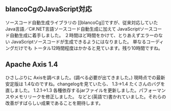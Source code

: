 ## blancoCgのJavaScript対応

ソースコード自動生成ライブラリの [[blancoCg]]ですが、従来対応していた Java言語／C#.NET言語ソースコード自動生成に加えて JavaScriptソースコード自動生成に着手しました。
２時間ほど時間をかけて、とりあえずエラーのない JavaScriptソースコードが生成できるようにはなりました。
単なるコーディングだけでも トータル12時間程度はかかると見ています。残り10時間ですね。


## Apache Axis 1.4

ひさしぶりに Axisを調べました。(調べる必要が出てきました。)
現時点での最新安定版は 1.4なのですね。changelogを見ていたら、
1.3→1.4 たくさんのバグを直しました。
1.2.1→1.3 各種依存するjarファイルを更新しました。パフォーマンスやメモリリークを修正しました。
などと(英語で)書かれていました。それらの改善がすばらしい成果であることを期待します。

